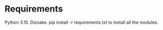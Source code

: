# Requirements
 Python 3.10.
 Disnake.
 pip install -r requirements.txt to install all the modules.
